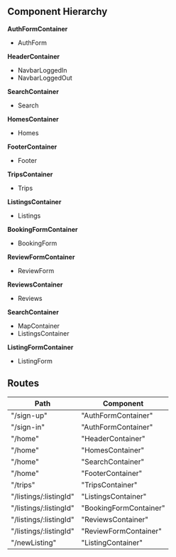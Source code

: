 ## Component Hierarchy

**AuthFormContainer**
 - AuthForm

**HeaderContainer**
 - NavbarLoggedIn
 - NavbarLoggedOut

**SearchContainer**
 - Search

**HomesContainer**
 - Homes

**FooterContainer**
 - Footer

**TripsContainer**
 - Trips

**ListingsContainer**
 - Listings

**BookingFormContainer**
 - BookingForm

**ReviewFormContainer**
 - ReviewForm

**ReviewsContainer**
 - Reviews

**SearchContainer**
 - MapContainer
 - ListingsContainer

**ListingFormContainer**
 - ListingForm



## Routes

|Path   | Component   |
|-------|-------------|
| "/sign-up" | "AuthFormContainer" |
| "/sign-in" | "AuthFormContainer" |
| "/home" | "HeaderContainer" |
| "/home" | "HomesContainer" |
| "/home" | "SearchContainer" |
| "/home" | "FooterContainer" |
| "/trips" | "TripsContainer" |
| "/listings/:listingId" | "ListingsContainer" |
| "/listings/:listingId" | "BookingFormContainer" |
| "/listings/:listingId" | "ReviewsContainer" |
| "/listings/:listingId" | "ReviewFormContainer" |
| "/newListing" | "ListingContainer" |
